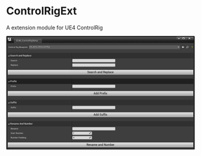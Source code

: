 # ControlRigExt
 A extension module for UE4 ControlRig

![Screenshot](Resources/README/EUW_ControlRigRenameTool_Preview.png)